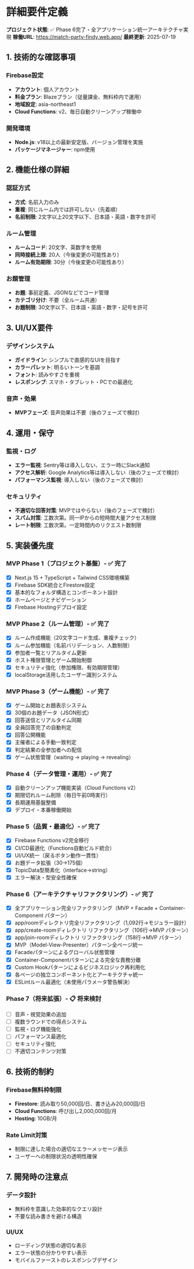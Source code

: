 # 詳細要件定義

**プロジェクト状態**: ✅ Phase 6完了・全アプリケーション統一アーキテクチャ実現
**稼働URL**: https://match-party-findy.web.app/
**最終更新**: 2025-07-19

## 1. 技術的な確認事項

### Firebase設定
- **アカウント**: 個人アカウント
- **料金プラン**: Blazeプラン（従量課金、無料枠内で運用）
- **地域設定**: asia-northeast1
- **Cloud Functions**: v2、毎日自動クリーンアップ稼働中

### 開発環境
- **Node.js**: v18以上の最新安定版、バージョン管理を実施
- **パッケージマネージャー**: npm使用

## 2. 機能仕様の詳細

### 認証方式
- **方式**: 名前入力のみ
- **重複**: 同じルーム内では許可しない（先着順）
- **名前制限**: 2文字以上20文字以下、日本語・英語・数字を許可

### ルーム管理
- **ルームコード**: 20文字、英数字を使用
- **同時接続上限**: 20人（今後変更の可能性あり）
- **ルーム有効期限**: 30分（今後変更の可能性あり）

### お題管理
- **お題**: 事前定義、JSONなどでコード管理
- **カテゴリ分け**: 不要（全ルーム共通）
- **お題制限**: 30文字以下、日本語・英語・数字・記号を許可

## 3. UI/UX要件

### デザインシステム
- **ガイドライン**: シンプルで直感的なUIを目指す
- **カラーパレット**: 明るいトーンを基調
- **フォント**: 読みやすさを重視
- **レスポンシブ**: スマホ・タブレット・PCでの最適化

### 音声・効果
- **MVPフェーズ**: 音声効果は不要（後のフェーズで検討）

## 4. 運用・保守

### 監視・ログ
- **エラー監視**: Sentry等は導入しない、エラー時にSlack通知
- **アクセス解析**: Google Analytics等は導入しない（後のフェーズで検討）
- **パフォーマンス監視**: 導入しない（後のフェーズで検討）

### セキュリティ
- **不適切な回答対策**: MVPではやらない（後のフェーズで検討）
- **スパム対策**: 工数次第。同一IPからの短時間大量アクセス制限
- **レート制限**: 工数次第。一定時間内のリクエスト数制限

## 5. 実装優先度

### MVP Phase 1（プロジェクト基盤）- ✅ 完了
- [x] Next.js 15 + TypeScript + Tailwind CSS環境構築
- [x] Firebase SDK統合とFirestore設定
- [x] 基本的なフォルダ構造とコンポーネント設計
- [x] ホームページとナビゲーション
- [x] Firebase Hostingデプロイ設定

### MVP Phase 2（ルーム管理）- ✅ 完了
- [x] ルーム作成機能（20文字コード生成、重複チェック）
- [x] ルーム参加機能（名前バリデーション、人数制限）
- [x] 参加者一覧とリアルタイム更新
- [x] ホスト権限管理とゲーム開始制御
- [x] セキュリティ強化（参加権限、有効期限管理）
- [x] localStorage活用したユーザー識別システム

### MVP Phase 3（ゲーム機能）- ✅ 完了
- [x] ゲーム開始とお題表示システム
- [x] 30個のお題データ（JSON形式）
- [x] 回答送信とリアルタイム同期
- [x] 全員回答完了の自動判定
- [x] 回答公開機能
- [x] 主催者による手動一致判定
- [x] 判定結果の全参加者への配信
- [x] ゲーム状態管理（waiting → playing → revealing）

### Phase 4（データ管理・運用）- ✅ 完了
- [x] 自動クリーンアップ機能実装（Cloud Functions v2）
- [x] 期限切れルーム削除（毎日午前0時実行）
- [x] 長期運用基盤整備
- [x] デプロイ・本番稼働開始

### Phase 5（品質・最適化）- ✅ 完了
- [x] Firebase Functions v2完全移行
- [x] CI/CD最適化（Functions自動ビルド統合）
- [x] UI/UX統一（戻るボタン動作一貫性）
- [x] お題データ拡張（30→175個）
- [x] TopicData型簡素化（interface→string）
- [x] エラー解決・型安全性確保

### Phase 6（アーキテクチャリファクタリング）- ✅ 完了
- [x] 全アプリケーション完全リファクタリング（MVP + Facade + Container-Component パターン）
- [x] app/roomディレクトリ完全リファクタリング（1,092行→モジュラー設計）
- [x] app/create-roomディレクトリ リファクタリング（106行→MVP パターン）
- [x] app/join-roomディレクトリ リファクタリング（158行→MVP パターン）
- [x] MVP（Model-View-Presenter）パターン全ページ統一
- [x] Facadeパターンによるグローバル状態管理
- [x] Container-Componentパターンによる完全な責務分離
- [x] Custom Hookパターンによるビジネスロジック再利用化
- [x] 各ページの独立コンポーネント化とアーキテクチャ統一
- [x] ESLintルール最適化（未使用パラメータ警告解決）

### Phase 7（将来拡張）- 📋 将来検討
- [ ] 音声・視覚効果の追加
- [ ] 複数ラウンドでの得点システム
- [ ] 監視・ログ機能強化
- [ ] パフォーマンス最適化
- [ ] セキュリティ強化
- [ ] 不適切コンテンツ対策

## 6. 技術的制約

### Firebase無料枠制限
- **Firestore**: 読み取り50,000回/日、書き込み20,000回/日
- **Cloud Functions**: 呼び出し2,000,000回/月
- **Hosting**: 10GB/月

### Rate Limit対策
- 制限に達した場合の適切なエラーメッセージ表示
- ユーザーへの制限状況の透明性確保

## 7. 開発時の注意点

### データ設計
- 無料枠を意識した効率的なクエリ設計
- 不要な読み書きを避ける構造

### UI/UX
- ローディング状態の適切な表示
- エラー状態の分かりやすい表示
- モバイルファーストのレスポンシブデザイン